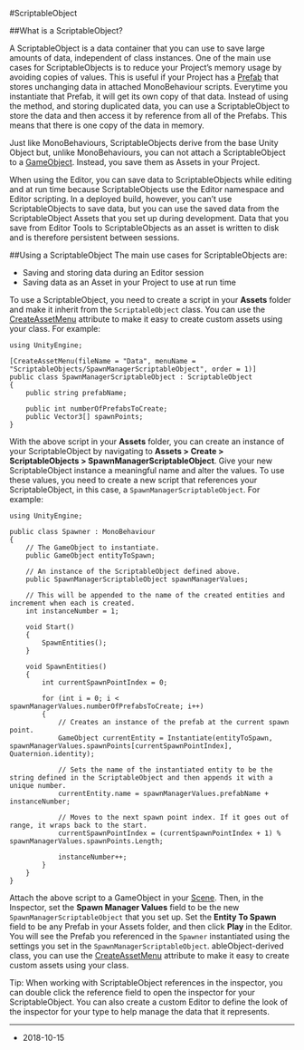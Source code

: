 #ScriptableObject

##What is a ScriptableObject?

A ScriptableObject is a data container that you can use to save large amounts of data, independent of class instances. One of the main use cases for ScriptableObjects is to reduce your Project’s memory usage by avoiding copies of values. This is useful if your Project has a [Prefab](Prefabs) that stores unchanging data in attached MonoBehaviour scripts. Everytime you instantiate that Prefab, it will get its own copy of that data. Instead of using the method, and storing duplicated data, you can use a ScriptableObject to store the data and then access it by reference from all of the Prefabs. This means that there is one copy of the data in memory.

Just like MonoBehaviours, ScriptableObjects derive from the base Unity Object but, unlike MonoBehaviours, you can not attach a ScriptableObject to a [GameObject](class-GameObject). Instead, you save them as Assets in your Project.

When using the Editor, you can save data to ScriptableObjects while editing and at run time because ScriptableObjects use the Editor namespace and Editor scripting. In a deployed build, however, you can’t use ScriptableObjects to save data, but you can use the saved data from the ScriptableObject Assets that you set up during development.
Data that you save from Editor Tools to ScriptableObjects as an asset is written to disk and is therefore persistent between sessions.

##Using a ScriptableObject
The main use cases for ScriptableObjects are:

* Saving and storing data during an Editor session
* Saving data as an Asset in your Project to use at run time

To use a ScriptableObject, you need to create a script in your __Assets__ folder and make it inherit from the `ScriptableObject` class. You can use the [CreateAssetMenu](ScriptRef:CreateAssetMenuAttribute.html) attribute to make it easy to create custom assets using your class. For example:

```
using UnityEngine;

[CreateAssetMenu(fileName = "Data", menuName = "ScriptableObjects/SpawnManagerScriptableObject", order = 1)]
public class SpawnManagerScriptableObject : ScriptableObject
{
    public string prefabName;

    public int numberOfPrefabsToCreate;
    public Vector3[] spawnPoints;
}
``` 
With the above script in your __Assets__ folder, you can create an instance of your ScriptableObject by navigating to __Assets &gt; Create &gt; ScriptableObjects &gt; SpawnManagerScriptableObject__. Give your new ScriptableObject instance  a meaningful name and alter the values. To use these values, you need to create a new script that references your ScriptableObject, in this case, a `SpawnManagerScriptableObject`. For example:

```
using UnityEngine;

public class Spawner : MonoBehaviour
{
    // The GameObject to instantiate.
    public GameObject entityToSpawn;

    // An instance of the ScriptableObject defined above.
    public SpawnManagerScriptableObject spawnManagerValues;

    // This will be appended to the name of the created entities and increment when each is created.
    int instanceNumber = 1;

    void Start()
    {
        SpawnEntities();
    }

    void SpawnEntities()
    {
        int currentSpawnPointIndex = 0;

        for (int i = 0; i < spawnManagerValues.numberOfPrefabsToCreate; i++)
        {
            // Creates an instance of the prefab at the current spawn point.
            GameObject currentEntity = Instantiate(entityToSpawn, spawnManagerValues.spawnPoints[currentSpawnPointIndex], Quaternion.identity);

            // Sets the name of the instantiated entity to be the string defined in the ScriptableObject and then appends it with a unique number. 
            currentEntity.name = spawnManagerValues.prefabName + instanceNumber;

            // Moves to the next spawn point index. If it goes out of range, it wraps back to the start.
            currentSpawnPointIndex = (currentSpawnPointIndex + 1) % spawnManagerValues.spawnPoints.Length;

            instanceNumber++;
        }
    }
}
```
Attach the above script to a GameObject in your [Scene](CreatingScenes). Then, in the Inspector, set the __Spawn Manager Values__ field to be the new `SpawnManagerScriptableObject` that you set up. Set the __Entity To Spawn__ field to be any Prefab in your Assets folder, and then click __Play__ in the Editor. You will see the Prefab you referenced in the `Spawner` instantiated using the settings you set in the `SpawnManagerScriptableObject`.
ableObject-derived class, you can use the [CreateAssetMenu](ScriptRef:CreateAssetMenuAttribute.html) attribute to make it easy to create custom assets using your class.

Tip: When working with ScriptableObject references in the inspector, you can double click the reference field to open the inspector for your ScriptableObject. You can also create a custom Editor to define the look of the inspector for your type to help manage the data that it represents.

---
* <span class="page-edit">2018-10-15  <!-- include IncludeTextNewPageYesEdit --></span>

